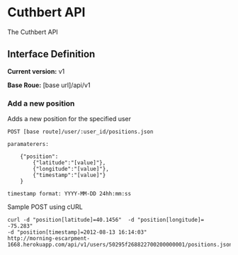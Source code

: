 # Cuthbert API

The Cuthbert API


## Interface Definition
**Current version:** v1

**Base Roue:** [base url]/api/v1

### Add a new position

Adds a new position for the specified user

	POST [base route]/user/:user_id/positions.json

	paramaterers:

		{"position":
			{"latitude":"[value]"},
			{"longitude":"[value]"},
			{"timestamp":"[value]"}
		}  		
	
	timestamp format: YYYY-MM-DD 24hh:mm:ss 
				
Sample POST using cURL

````
curl -d "position[latitude]=40.1456"  -d "position[longitude]= -75.283" 
-d "position[timestamp]=2012-08-13 16:14:03" 
http://morning-escarpment-1668.herokuapp.com/api/v1/users/50295f268822700200000001/positions.json
````


